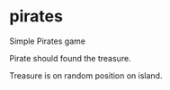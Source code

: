 # pirates
Simple Pirates game

Pirate should found the treasure.

Treasure is on random position on island.
